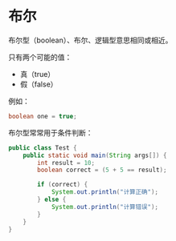 # 布尔

布尔型（boolean）、布尔、逻辑型意思相同或相近。

只有两个可能的值：

- 真（true）
- 假（false）

例如：

```java
boolean one = true;
```

布尔型常常用于条件判断：

<div class="run"></div>

```java
public class Test {
    public static void main(String args[]) {
        int result = 10;
        boolean correct = (5 + 5 == result);

        if (correct) {
            System.out.println("计算正确");
        } else {
            System.out.println("计算错误");
        }
    }
}
```
